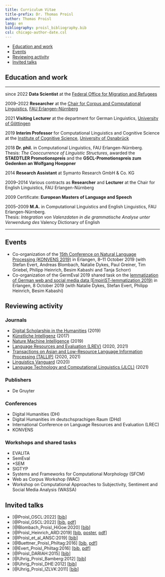 ```yaml
---
title: Curriculum Vitae
title-prefix: Dr. Thomas Proisl
author: Thomas Proisl
lang: en
bibliography: proisl_bibliography.bib
csl: chicago-author-date.csl
---
```


  - [Education and work](#education-and-work)
  - [Events](#events)
  - [Reviewing activity](#reviewing-activity)
  - [Invited talks](#invited-talks)

## Education and work

<!-- --------------- ------------------------------------------------------ -->
<!-- _____________________________________________________________ -->
--------------- -----------------------------------------------------------------------------------------
since 2022      **Data Scientist** at the [Federal Office for
                Migration and Refugees](https://www.bamf.de)

2009–2022       **Researcher** at the [Chair for Corpus and
                Computational
                Linguistics](https://www.linguistik.fau.de), [FAU
                Erlangen-Nürnberg](https://www.fau.de)

2021            **Visiting Lecturer** at the department for German
                Linguistics, [University of
				Göttingen](https://www.uni-goettingen.de)

2019            **Interim Professor** for Computational Linguistics
                and Cognitive Science at the [Institute of Cognitive
				Science](https://www.ikw.uni-osnabrueck.de),
				[University of
				Osnabrück](https://www.uni-osnabrueck.de)

2018            **Dr. phil.** in Computational Linguistics, FAU
                Erlangen-Nürnberg.\
				Thesis: *The Cooccurrence of
				Linguistic Structures*, awarded the **STAEDTLER
				Promotionspreis** and the **GSCL-Promotionspreis zum
				Gedenken an Wolfgang Hoeppner**

2014            **Research Assistant** at Symanto Research GmbH & Co.
                KG

2009–2014       Various contracts as **Researcher** and **Lecturer**
                at the Chair for English Linguistics, FAU
				Erlangen-Nürnberg

2009            Certificate: **European Masters of Language and Speech**

2005–2009       **M.A.** in Computational Linguistics and English
                Linguistics, FAU Erlangen-Nürnberg.\
				Thesis: *Integration von Valenzdaten in die
				grammatische Analyse unter Verwendung des* Valency
				Dictionary of English
--------------- -----------------------------------------------------------------------------------------

## Events

  - Co-organization of the [15th Conference on Natural Language
    Processing (KONVENS 2019)](https://2019.konvens.org/) in Erlangen,
    8–11 October 2019 (with Stefan Evert, Andreas Blombach, Natalie
    Dykes, Paul Greiner, Tim Griebel, Philipp Heinrich, Besim Kabashi
    and Tanja Schorr)
  - Co-organization of the GermEval 2019 shared task on the
    [lemmatization of German web and social media data
    (EmpiriST-lemmatization
    2019)](https://fau-klue.github.io/empirist-lemmatization/) in
    Erlangen, 8 October 2019 (with Natalie Dykes, Stefan Evert,
    Philipp Heinrich, Besim Kabashi)
	
## Reviewing activity

### Journals

  - [Digital Scholarship in the Humanities](https://academic.oup.com/dsh/) (2019)
  - [Künstliche Intelligenz](https://fb-ki.gi.de/ki-zeitschrift/) (2017)
  - [Nature Machine Intelligence](https://www.nature.com/natmachintell/) (2019)
  - [Language Resources and Evaluation (LREV)](https://www.springer.com/journal/10579/) (2020, 2021)
  - [Transactions on Asian and Low-Resource Language Information Processing (TALLIP)](https://dl.acm.org/journal/tallip) (2020, 2021)
  - [Linguistics Vanguard](https://www.degruyter.com/view/journals/lingvan/lingvan-overview.xml) (2020)
  - [Language Technology and Computational Linguistics (JLCL)](https://www.jlcl.org/) (2021)
	  
### Publishers

  - De Gruyter
      <!-- - 2020: Günther Görz, Ute Schmid und Tanya Braun (Hrsg.). 2021. -->
      <!--   *Handbuch der Künstlichen Intelligenz*. 6. Auflage. De -->
      <!--   Gruyter. <https://doi.org/10.1515/9783110659948>. -->
		  
### Conferences

  - Digital Humanities (DH)
  - Digital Humanities im deutschsprachigen Raum (DHd)
  - International Conference on Language Resources and Evaluation (LREC)
  - KONVENS

### Workshops and shared tasks

  - EVALITA
  - SemEval
  - *SEM
  - SIGTYP
  - Systems and Frameworks for Computational Morphology (SFCM)
  - Web as Corpus Workshop (WAC)
  - Workshop on Computational Approaches to Subjectivity, Sentiment and Social Media Analysis (WASSA)

## Invited talks

- [@Proisl_OSCL:2022] [[bib](bib/Proisl_OSCL:2022.bib)] <!-- invited -->
- [@Proisl_GSCL:2022] [[bib](bib/Proisl_GSCL:2022.bib), [pdf](pdf/abstract_proisl_2022_gscl.pdf)] <!-- invited -->
- [@Blombach_Proisl_HiGoe:2020] [[bib](Blombach_Proisl_HiGoe:2020.bib)] <!-- invited -->
- [@Proisl_Heinrich_ARD:2019] [[bib](bib/Proisl_Heinrich_ARD:2019.bib), [poster](pdf/poster_proisl_heinrich_2019_ard.pdf), [pdf](pdf/abstract_proisl_heinrich_2019_ard.pdf)] <!-- invited -->
- [@Proisl_et_al_ANSC:2019] [[bib](Proisl_et_al_ANSC:2019.bib)] <!-- invited -->
- [@Buettner_Proisl_Philtag:2016] [[bib](bib/Buettner_Proisl_Philtag:2016.bib), [pdf](pdf/abstract_buettner_proisl_2016_philtag.pdf)] <!-- invited -->
- [@Evert_Proisl_Philtag:2016] [[bib](bib/Evert_Proisl_Philtag:2016.bib), [pdf](pdf/abstract_evert_proisl_2016_philtag.pdf)] <!-- invited -->
- [@Proisl_DARIAH:2015] [[bib](bib/Proisl_DARIAH:2015.bib)] <!-- invited -->
- [@Uhrig_Proisl_Bamberg:2012] [[bib](bib/Uhrig_Proisl_Bamberg:2012.bib)] <!-- invited -->
- [@Uhrig_Proisl_DHE:2012] [[bib](bib/Uhrig_Proisl_DHE:2012.bib)] <!-- invited -->
- [@Uhrig_Proisl_IZLVK:2011] [[bib](bib/Uhrig_Proisl_IZLVK:2011.bib)] <!-- invited -->
